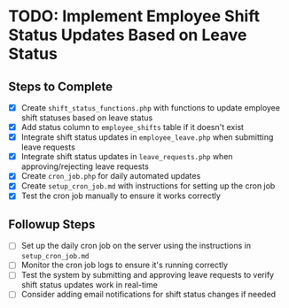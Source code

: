 # TODO: Implement Employee Shift Status Updates Based on Leave Status

## Steps to Complete
- [x] Create `shift_status_functions.php` with functions to update employee shift statuses based on leave status
- [x] Add status column to `employee_shifts` table if it doesn't exist
- [x] Integrate shift status updates in `employee_leave.php` when submitting leave requests
- [x] Integrate shift status updates in `leave_requests.php` when approving/rejecting leave requests
- [x] Create `cron_job.php` for daily automated updates
- [x] Create `setup_cron_job.md` with instructions for setting up the cron job
- [x] Test the cron job manually to ensure it works correctly

## Followup Steps
- [ ] Set up the daily cron job on the server using the instructions in `setup_cron_job.md`
- [ ] Monitor the cron job logs to ensure it's running correctly
- [ ] Test the system by submitting and approving leave requests to verify shift status updates work in real-time
- [ ] Consider adding email notifications for shift status changes if needed
